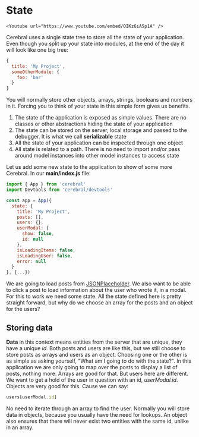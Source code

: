 # State

```marksy
<Youtube url="https://www.youtube.com/embed/OIKz6iASp1A" />
```

Cerebral uses a single state tree to store all the state of your application. Even though you split up your state into modules, at the end of the day it will look like one big tree:

```js
{
  title: 'My Project',
  someOtherModule: {
    foo: 'bar'
  }
}
```

You will normally store other objects, arrays, strings, booleans and numbers in it. Forcing you to think of your state in this simple form gives us benefits.

1.  The state of the application is exposed as simple values. There are no classes or other abstractions hiding the state of your application
2.  The state can be stored on the server, local storage and passed to the debugger. It is what we call **serializable** state
3.  All the state of your application can be inspected through one object
4.  All state is related to a path. There is no need to import and/or pass around model instances into other model instances to access state

Let us add some new state to the application to show of some more Cerebral. In our **main/index.js** file:

```js
import { App } from 'cerebral'
import Devtools from 'cerebral/devtools'

const app = App({
  state: {
    title: 'My Project',
    posts: [],
    users: {},
    userModal: {
      show: false,
      id: null
    },
    isLoadingItems: false,
    isLoadingUser: false,
    error: null
  }  
}, {...})
```

We are going to load posts from [JSONPlaceholder](https://jsonplaceholder.typicode.com). We also want to be able to click a post to load information about the user who wrote it, in a modal. For this to work we need some state. All the state defined here is pretty straight forward, but why do we choose an array for the posts and an object for the users?

## Storing data

**Data** in this context means entities from the server that are unique, they have a unique *id*. Both posts and users are like this, but we still choose to store posts as arrays and users as an object. Choosing one or the other is as simple as asking yourself, "What am I going to do with the state?". In this application we are only going to map over the posts to display a list of posts, nothing more. Arrays are good for that. But users here are different. We want to get a hold of the user in question with an id, *userModal.id*. Objects are very good for this. Cause we can say:

```js
users[userModal.id]
```

No need to iterate through an array to find the user. Normally you will store data in objects, because you usually have the need for lookups. An object also ensures that there will never exist two entities with the same id, unlike in an array.